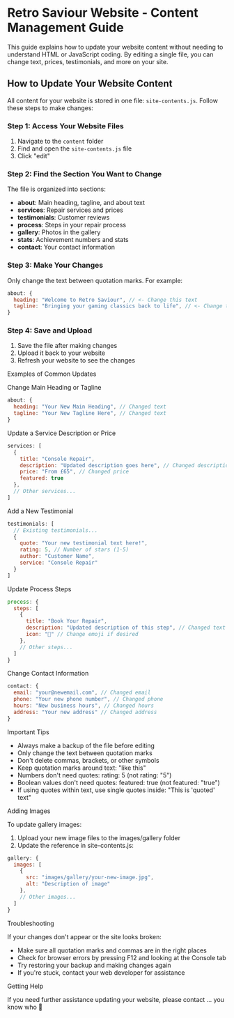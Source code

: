 # Retro Saviour Website - Content Management Guide

This guide explains how to update your website content without needing to understand HTML or JavaScript coding. By editing a single file, you can change text, prices, testimonials, and more on your site.

## How to Update Your Website Content

All content for your website is stored in one file: `site-contents.js`. Follow these steps to make changes:

### Step 1: Access Your Website Files

1. Navigate to the `content` folder
2. Find and open the `site-contents.js` file
3. Click "edit" 

### Step 2: Find the Section You Want to Change

The file is organized into sections:

- **about**: Main heading, tagline, and about text
- **services**: Repair services and prices
- **testimonials**: Customer reviews
- **process**: Steps in your repair process
- **gallery**: Photos in the gallery
- **stats**: Achievement numbers and stats
- **contact**: Your contact information

### Step 3: Make Your Changes

Only change the text between quotation marks. For example:

```javascript
about: {
  heading: "Welcome to Retro Saviour", // <- Change this text
  tagline: "Bringing your gaming classics back to life", // <- Change this text
}
```

### Step 4: Save and Upload

1. Save the file after making changes
2. Upload it back to your website
3. Refresh your website to see the changes

Examples of Common Updates

Change Main Heading or Tagline

```javascript
about: {
  heading: "Your New Main Heading", // Changed text
  tagline: "Your New Tagline Here", // Changed text
}
```

Update a Service Description or Price

```javascript
services: [
  {
    title: "Console Repair",
    description: "Updated description goes here", // Changed description
    price: "From £65", // Changed price
    featured: true
  },
  // Other services...
]
```

Add a New Testimonial

```javascript
testimonials: [
  // Existing testimonials...
  {
    quote: "Your new testimonial text here!",
    rating: 5, // Number of stars (1-5)
    author: "Customer Name",
    service: "Console Repair"
  }
]
```

Update Process Steps

```javascript
process: {
  steps: [
    {
      title: "Book Your Repair",
      description: "Updated description of this step", // Changed text
      icon: "📱" // Change emoji if desired
    },
    // Other steps...
  ]
}
```

Change Contact Information

```javascript
contact: {
  email: "your@newemail.com", // Changed email
  phone: "Your new phone number", // Changed phone
  hours: "New business hours", // Changed hours
  address: "Your new address" // Changed address
}
```

Important Tips

- Always make a backup of the file before editing
- Only change the text between quotation marks
- Don't delete commas, brackets, or other symbols
- Keep quotation marks around text: "like this"
- Numbers don't need quotes: rating: 5 (not rating: "5")
- Boolean values don't need quotes: featured: true (not featured: "true")
- If using quotes within text, use single quotes inside: "This is 'quoted' text"

Adding Images

To update gallery images:

1. Upload your new image files to the images/gallery folder
2. Update the reference in site-contents.js:

```javascript
gallery: {
  images: [
    {
      src: "images/gallery/your-new-image.jpg",
      alt: "Description of image"
    },
    // Other images...
  ]
}
```

Troubleshooting

If your changes don't appear or the site looks broken:

- Make sure all quotation marks and commas are in the right places
- Check for browser errors by pressing F12 and looking at the Console tab
- Try restoring your backup and making changes again
- If you're stuck, contact your web developer for assistance

Getting Help

If you need further assistance updating your website, please contact ... you know who 🫣